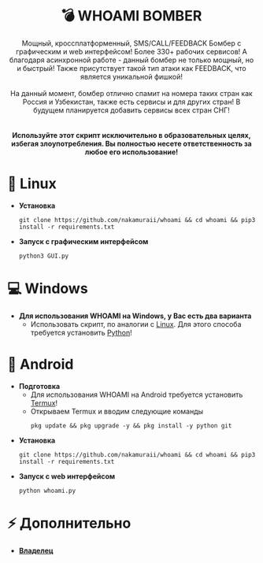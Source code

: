 <div align="center">

# 💣 WHOAMI BOMBER

Мощный, кроссплатформенный, SMS/CALL/FEEDBACK Бомбер с графическим и web интерфейсом! Более 330+ рабочих сервисов! А благодаря асинхронной работе - данный бомбер не только мощный, но и быстрый! Также присутствует такой тип атаки как FEEDBACK, что является уникальной фишкой!<br><br>На данный момент, бомбер отлично спамит на номера таких стран как Россия и Узбекистан, также есть сервисы и для других стран! В будущем планируется добавить сервисы всех стран СНГ!
<br><br><br>
**Используйте этот скрипт исключительно в образовательных целях, избегая злоупотребления. Вы полностью несете ответственность за любое его использование!**

</div>

# 🐧 Linux
- **Установка**
  ```
  git clone https://github.com/nakamuraii/whoami && cd whoami && pip3 install -r requirements.txt
  ```
- **Запуск с графическим интерфейсом**
  ```
  python3 GUI.py
  ```

# 💻 Windows
- **Для использования WHOAMI на Windows, у Вас есть два варианта**
  - Использовать скрипт, по аналогии с [Linux](#-linux). Для этого способа требуется установить [Python](https://www.python.org)!

# 📱 Android
- **Подготовка**
  - Для использования WHOAMI на Android требуется установить [Termux](https://github.com/termux/termux-app/releases)!
  - Открываем Termux и вводим следующие команды
      ```
      pkg update && pkg upgrade -y && pkg install -y python git
      ```
- **Установка**
  ```
  git clone https://github.com/nakamuraii/whoami && cd whoami && pip3 install -r requirements.txt
  ```
- **Запуск с web интерфейсом**
  ```
  python whoami.py
  ```

# ⚡️ Дополнительно
- **[Владелец](https://t.me/tokioni)**

